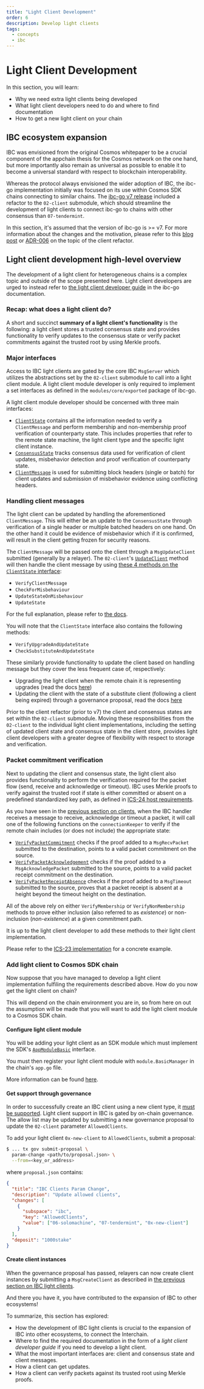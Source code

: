 ```yaml
---
title: "Light Client Development"
order: 6
description: Develop light clients
tags:
  - concepts
  - ibc
---
```


# Light Client Development

<!--
A short intro to the topic of light client development, further info will be found in ibc-go docs.
Pre-requisites are the IBC intro + Clients section before
 -->

<HighlightBox type="learning">

In this section, you will learn:

* Why we need extra light clients being developed
* What light client developers need to do and where to find documentation
* How to get a new light client on your chain

</HighlightBox>

## IBC ecosystem expansion

IBC was envisioned from the original Cosmos whitepaper to be a crucial component of the appchain thesis for the Cosmos network on the one hand, but more importantly also remain as universal as possible to enable it to become a universal standard with respect to blockchain interoperability.

Whereas the protocol always envisioned the wider adoption of IBC, the ibc-go implementation initially was focused on its use within Cosmos SDK chains connecting to similar chains. The [ibc-go v7 release](https://github.com/cosmos/ibc-go/releases/tag/v7.0.0) included a refactor to the `02-client` submodule, which should streamline the development of light clients to connect ibc-go to chains with other consensus than `07-tendermint`.

<HighlightBox type="docs">

In this section, it's assumed that the version of ibc-go is >= v7. For more information about the changes and the motivation, please refer to this [blog post](https://medium.com/the-interchain-foundation/client-refactor-laying-the-groundwork-for-ibc-to-expand-across-ecosystems-61ec5a1b63bc) or [ADR-006](https://github.com/cosmos/ibc-go/blob/main/docs/architecture/adr-006-02-client-refactor.md) on the topic of the client refactor.

</HighlightBox>

## Light client development high-level overview

<HighlightBox type="reading">

The development of a light client for heterogeneous chains is a complex topic and outside of the scope presented here. Light client developers are urged to instead refer to [the light client developer guide](https://ibc.cosmos.network/main/ibc/light-clients/overview.html) in the ibc-go documentation.

</HighlightBox>

### Recap: what does a light client do?

A short and succinct **summary of a light client's functionality** is the following: a light client stores a trusted consensus state and provides functionality to verify updates to the consensus state or verify packet commitments against the trusted root by using Merkle proofs.

### Major interfaces

Access to IBC light clients are gated by the core IBC `MsgServer` which utilizes the abstractions set by the `02-client` submodule to call into a light client module. A light client module developer is only required to implement a set interfaces as defined in the `modules/core/exported` package of ibc-go.

A light client module developer should be concerned with three main interfaces:

* [`ClientState`](https://github.com/cosmos/ibc-go/blob/v7.0.0/modules/core/exported/client.go#L36) contains all the information needed to verify a `ClientMessage` and perform membership and non-membership proof verification of counterparty state. This includes properties that refer to the remote state machine, the light client type and the specific light client instance.
* [`ConsensusState`](https://github.com/cosmos/ibc-go/blob/v7.0.0/modules/core/exported/client.go#L133) tracks consensus data used for verification of client updates, misbehavior detection and proof verification of counterparty state.
* [`ClientMessage`](https://github.com/cosmos/ibc-go/blob/v7.0.0/modules/core/exported/client.go#L147) is used for submitting block headers (single or batch) for client updates and submission of misbehavior evidence using conflicting headers.

### Handling client messages

The light client can be updated by handling the aforementioned `ClientMessage`. This will either be an update to the `ConsensusState` through verification of a single header or multiple batched headers on one hand. On the other hand it could be evidence of misbehavior which if it is confirmed, will result in the client getting frozen for security reasons.

The `ClientMessage` will be passed onto the client through a `MsgUpdateClient` submitted (generally by a relayer). The `02-client`'s [`UpdateClient`](https://github.com/cosmos/ibc-go/blob/v7.0.0/modules/core/02-client/keeper/client.go#L48) method will then handle the client message by using [these 4 methods on the `ClientState` interface](https://github.com/cosmos/ibc-go/blob/v7.0.0/modules/core/exported/client.go#L98-L109):

* `VerifyClientMessage`
* `CheckForMisbehaviour`
* `UpdateStateOnMisbehaviour`
* `UpdateState`

For the full explanation, please refer to [the docs](https://ibc.cosmos.network/main/ibc/light-clients/updates-and-misbehaviour.html).

<HighlightBox type="note">

You will note that the `ClientState` interface also contains the following methods:

* `VerifyUpgradeAndUpdateState`
* `CheckSubstituteAndUpdateState`

These similarly provide functionality to update the client based on handling message but they cover the less frequent case of, respectively:

* Upgrading the light client when the remote chain it is representing upgrades (read the docs [here](https://ibc.cosmos.network/main/ibc/light-clients/upgrades.html))
* Updating the client with the state of a substitute client (following a client being expired) through a governance proposal, read the docs [here](https://ibc.cosmos.network/main/ibc/light-clients/proposals.html)

</HighlightBox>

<HighlightBox type="info">

Prior to the client refactor (prior to v7) the client and consensus states are set within the `02-client` submodule. Moving these responsibilities from the `02-client` to the individual light client implementations, including the setting of updated client state and consensus state in the client store, provides light client developers with a greater degree of flexibility with respect to storage and verification.

</HighlightBox>

### Packet commitment verification

Next to updating the client and consensus state, the light client also provides functionality to perform the verification required for the packet flow (send, receive and acknowledge or timeout). IBC uses Merkle proofs to verify against the trusted root if state is either committed or absent on a predefined standardized key path, as defined in [ICS-24 host requirements](https://github.com/cosmos/ibc/tree/main/spec/core/ics-024-host-requirements).

As you have seen in the [previous section on clients](./4-clients.md), when the IBC handler receives a message to receive, acknowledge or timeout a packet, it will call one of the following functions on the `connectionKeeper` to verify if the remote chain includes (or does not include) the appropriate state:

* [`VerifyPacketCommitment`](https://github.com/cosmos/ibc-go/blob/v7.0.0/modules/core/03-connection/keeper/verify.go#L205) checks if the proof added to a `MsgRecvPacket` submitted to the destination, points to a valid packet commitment on the source.
* [`VerifyPacketAcknowledgement`](https://github.com/cosmos/ibc-go/blob/v7.0.0/modules/core/03-connection/keeper/verify.go#L250) checks if the proof added to a `MsgAcknowledgePacket` submitted to the source, points to a valid packet receipt commitment on the destination.
* [`VerifyPacketReceiptAbsence`](https://github.com/cosmos/ibc-go/blob/v7.0.0/modules/core/03-connection/keeper/verify.go#L296) checks if the proof added to a `MsgTimeout` submitted to the source, proves that a packet receipt is absent at a height beyond the timeout height on the destination.

All of the above rely on either `VerifyMembership` or `VerifyNonMembership` methods to prove either inclusion (also referred to as _existence_) or non-inclusion (_non-existence_) at a given commitment path.

It is up to the light client developer to add these methods to their light client implementation.

<HighlightBox type="reading">

Please refer to the [ICS-23 implementation](https://github.com/cosmos/ibc-go/blob/v7.0.0/modules/core/23-commitment/types/merkle.go#L131-L205) for a concrete example.

</HighlightBox>

### Add light client to Cosmos SDK chain

Now suppose that you have managed to develop a light client implementation fulfiling the requirements described above. How do you now get the light client on chain?

This will depend on the chain environment you are in, so from here on out the assumption will be made that you will want to add the light client module to a Cosmos SDK chain.

#### Configure light client module

You will be adding your light client as an SDK module which must implement the SDK's [`AppModuleBasic`](https://github.com/cosmos/cosmos-sdk/blob/main/types/module/module.go#L50) interface.

You must then register your light client module with `module.BasicManager` in the chain's `app.go` file.

More information can be found [here](https://ibc.cosmos.network/main/ibc/light-clients/setup.html#configuring-a-light-client-module).

#### Get support through governance

In order to successfully create an IBC client using a new client type, it [must be supported](https://github.com/cosmos/ibc-go/blob/v7.0.0/modules/core/02-client/keeper/client.go#L19-L25). Light client support in IBC is gated by on-chain governance. The allow list may be updated by submitting a new governance proposal to update the `02-client` parameter `AllowedClients`.

<HighlightBox type="info">

To add your light client `0x-new-client` to `AllowedClients`, submit a proposal:

```sh
$ ... tx gov submit-proposal \
  param-change <path/to/proposal.json> \
  --from=<key_or_address>
```

where `proposal.json` contains:

```json
{
  "title": "IBC Clients Param Change",
  "description": "Update allowed clients",
  "changes": [
    {
      "subspace": "ibc",
      "key": "AllowedClients",
      "value": ["06-solomachine", "07-tendermint", "0x-new-client"]
    }
  ],
  "deposit": "1000stake"
}
```

</HighlightBox>

#### Create client instances

When the governance proposal has passed, relayers can now create client instances by submitting a `MsgCreateClient` as described in [the previous section on IBC light clients](./4-clients.md#creating-a-client).

And there you have it, you have contributed to the expansion of IBC to other ecosystems!

<HighlightBox type="synopsis">

To summarize, this section has explored:

* How the development of IBC light clients is crucial to the expansion of IBC into other ecosystems, to connect the Interchain.
* Where to find the required documentation in the form of a _light client developer guide_ if you need to develop a light client.
* What the most important interfaces are: client and consensus state and client messages.
* How a client can get updates.
* How a client can verify packets against its trusted root using Merkle proofs.

</HighlightBox>
